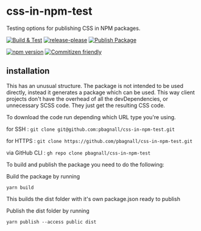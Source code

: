 # css-in-npm-test
Testing options for publishing CSS in NPM packages.

[![Build & Test](https://github.com/pbagnall/css-in-npm-test/actions/workflows/build.yml/badge.svg)](https://github.com/pbagnall/css-in-npm-test/actions/workflows/build.yml)
[![release-please](https://github.com/pbagnall/css-in-npm-test/actions/workflows/release-please.yml/badge.svg)](https://github.com/pbagnall/css-in-npm-test/actions/workflows/release-please.yml)
[![Publish Package](https://github.com/pbagnall/css-in-npm-test/actions/workflows/publish.yml/badge.svg)](https://github.com/pbagnall/css-in-npm-test/actions/workflows/publish.yml)

[![npm version](https://img.shields.io/npm/v/@pbagnall/css-in-npm-test.svg)](https://www.npmjs.org/package/@pbagnall/css-in-npm-test)
[![Commitizen friendly](https://img.shields.io/badge/commitizen-friendly-brightgreen.svg)](http://commitizen.github.io/cz-cli/)

## installation
This has an unusual structure. The package is not intended to be used directly, instead it generates a package which can be used. This way client projects don't
have the overhead of all the devDependencies, or unnecessary SCSS code. They just get the resulting CSS code.

To download the code run depending which URL type you're using.

for SSH
: `git clone git@github.com:pbagnall/css-in-npm-test.git`

for HTTPS
: `git clone https://github.com/pbagnall/css-in-npm-test.git`

via GitHub CLI
: `gh repo clone pbagnall/css-in-npm-test`




To build and publish the package you need to do the following:

Build the package by running

`yarn build`

This builds the dist folder with it's own package.json ready to publish

Publish the dist folder by running

`yarn publish --access public dist`

